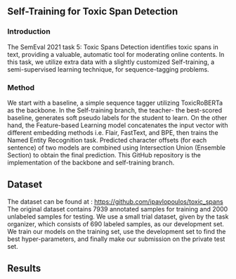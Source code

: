 ## Self-Training for Toxic Span Detection
### Introduction
The SemEval 2021 task 5: Toxic Spans Detection identifies toxic spans in text, providing a  valuable,  automatic tool for moderating online contents. In this task, we utilize extra data with a  slightly customized  Self-training,  a  semi-supervised learning technique,  for sequence-tagging problems.

### Method
We  start  with a  baseline,  a  simple sequence tagger utilizing  ToxicRoBERTa as the backbone. In the Self-training branch, the teacher- the best-scored baseline, generates soft pseudo labels for the student to learn. On the other hand, the Feature-based Learning model concatenates the input vector with different embedding methods i.e.  Flair, FastText, and BPE, then trains the Named Entity Recognition task. Predicted character offsets (for each sentence) of two models are combined using Intersection Union (Ensemble Section) to obtain the final prediction. 
This GitHub repository is the implementation of the backbone and self-training branch.

## Dataset
The dataset can be found at : https://github.com/ipavlopoulos/toxic_spans
The original dataset contains 7939 annotated samples for training and 2000 unlabeled samples for testing. We use a small trial dataset, given by the task organizer, which consists of 690 labeled samples, as our development set. We train our models on the training set, use the development set to find the best hyper-parameters, and finally make our submission on the private test set.

## Results
